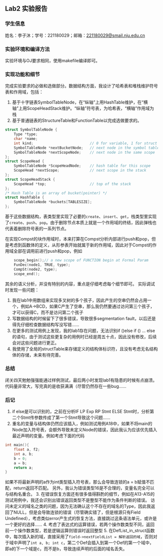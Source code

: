 ## Lab2 实验报告

### 学生信息

姓名：李子沐；学号：221180029；邮箱：221180029@smail.nju.edu.cn

### 实验环境和编译方法

实验环境与OJ要求相同，使用makefile编译即可。

### 实现功能和细节

完成实验要求的必做和选做部分。数据结构方面，我设计了哈希表和堆栈维护符号表和作用域，包括：

1. 基于十字链表SymbolTableNode，在“纵轴”上用HashTable维护，在“横轴”上用ScopeHeadStack维护。“纵轴”符号表，为哈希表，“横轴”作用域为栈
2. 基于普通链表的StructureTable和FunctionTable以完成选做要求的。

```C
struct SymbolTableNode {
    Type *type;                      
    char *name;                     
    int kind;                          // 0 for variable, 1 for struct
    SymbolTableNode *nextBucketNode;   // next node in the symbol table, linked list insered at the head
    SymbolTableNode *nextScopeNode;    // next node in the same scope
};
struct ScopeHead {
    SymbolTableNode *ScopeHeadNode;    // hash table for this scope
    ScopeHead *nextScope;              // next scope in the stack
};
struct ScopeHeadStack {
    ScopeHead *top;                    // top of the stack
};
/* Hash Table is an array of bucket(pointer) */
struct HashTable {
    SymbolTableNode *buckets[TABLESIZE];
};
```

基于这些数据结构，表类型里实现了必要的`create`、`insert`、`get`，栈类型里实现了`create`、`push`、`pop`。由于删除节点本质上就是一个作用域的终结，因此弹栈也代表着删除符号表的一系列节点。

在实现Compst的块作用域时，本来打算在Compst分析内部进行push和pop，但是考虑到函数体的定义，从形参表开始就属于新的作用域，因此对于Compst的作用域全部在调用前进行push和pop，例如

```C
    scope_begin();// a new scope of FUNCTION begin at Formal Param
    FunDec(node1, TRUE, type);
    CompSt(node2, type);
    scope_end();
```

其余的语义分析，并没有特别的内容，重点是仔细考虑每个细节即可。
实际调试时发现一些问题：

1. 我在lab1中用数组来实现多叉树的多个孩子，因此产生的空串仍然会占用一个，例如A->BCD，如果C产生了空串，那么我仍然要通过访问第三个孩子，才可以获得C，而不是访问第二个孩子
2. 写数据结构的时候留下了很多错误，导致很多segmentation fault，以后还是得先仔细检查数据结构写没写错……
3. 在更多的测试用例上发现，我的lab1存在问题，无法识别if ()else if () ... else的语句，由于测试这些更复杂的用例时已经是周五十点，因此没有修改，后续会对这些问题进行更正。
4. 我使用了全局的structTable来存储定义的结构体标识符，且没有考虑无名结构体的存储，未来有待完善。

### 总结

闭关四天勉勉强强能通过样例测试，最后两小时发现lab1有隐患的时候有点崩溃。代码量非常大，写完真的是收获满满（尽管仍然存在一些bug......

### 后记

1. if else是可以识别的，之前在分析IF LP Exp RP Stmt ELSE Stmt时，分析第二个Stmt传参数传成了第一个Stmt导致这个问题……
2. 重名的变量与结构体仍然应该插入，例如测试用例A18中，如果不将main的Node加入符号表，会额外导致未定义Node的错误，因此我认为应该优先插入最近声明的变量。例如考虑下面的代码
```C
int main(){
    float a, f2;
    int a, b;
    b = 0;
    a = b;
    return a;
}
```
如果不将最新声明的a作为int类型插入符号表，那么会导致连锁的a = b赋值不匹配，return返回不匹配。
另外，我认为错误类型16是不合理的，变量名完全可以与结构名重合。
3. 在错误恢复方面还有很多值得斟酌的细节，例如在A13-A15的测试用例中，我还会识别出错误返回类型不是整型不能作为条件判断的错误。
访问未定义的域名之类的问题，因为无法确认这个不存在的域名的Type，因此我返回了NULL，但是会导致连锁的错误（尽管确实错了，但是根源只有Field Undefined），考虑类似error产生式的恢复方法，直接跳过这条语法单元，或许是一个更好的选择……
4. 考虑了表达式的运算错误，若两个操作数类型不同，返回前一个操作数类型，若是逻辑运算则错误时返回整型
5. 在DefList_in_struct函数中，每次插入新的域，直接采用了`field->nextFieldList = 解析返回的域`，否则对于域中声明了`int a, b; int c`，第二个Def会插入到第一个Def的第一个域中，即a的下一个域是c，而不是b，导致连续声明的后面的域名丢失。





